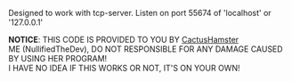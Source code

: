 Designed to work with tcp-server. Listen on port 55674 of 'localhost' or '127.0.0.1'

**NOTICE**: THIS CODE IS PROVIDED TO YOU BY [CactusHamster](https://github.com/CactusHamster)<br>
ME (NullifiedTheDev), DO NOT RESPONSIBLE FOR ANY DAMAGE CAUSED BY USING HER PROGRAM!<br>
I HAVE NO IDEA IF THIS WORKS OR NOT, IT'S ON YOUR OWN!<br>